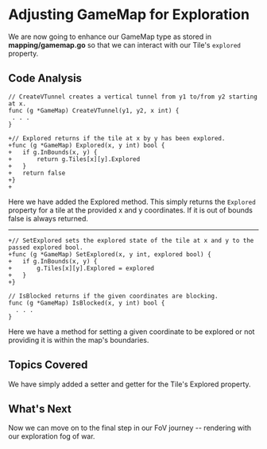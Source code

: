 # Adjusting GameMap for Exploration
We are now going to enhance our GameMap type as stored in **mapping/gamemap.go** so that we can interact with our Tile's `explored` property.

## Code Analysis
```
// CreateVTunnel creates a vertical tunnel from y1 to/from y2 starting at x.
func (g *GameMap) CreateVTunnel(y1, y2, x int) {
 . . .
}

+// Explored returns if the tile at x by y has been explored.
+func (g *GameMap) Explored(x, y int) bool {
+	if g.InBounds(x, y) {
+		return g.Tiles[x][y].Explored
+	}
+	return false
+}
+
```
Here we have added the Explored method. This simply returns the `Explored` property for a tile at the provided x and y coordinates. If it is out of bounds false is always returned.

---
```
+// SetExplored sets the explored state of the tile at x and y to the passed explored bool.
+func (g *GameMap) SetExplored(x, y int, explored bool) {
+	if g.InBounds(x, y) {
+		g.Tiles[x][y].Explored = explored
+	}
+}

// IsBlocked returns if the given coordinates are blocking.
func (g *GameMap) IsBlocked(x, y int) bool {
  . . .
}
```
Here we have a method for setting a given coordinate to be explored or not providing it is within the map's boundaries.

## Topics Covered
We have simply added a setter and getter for the Tile's Explored property.

## What's Next
Now we can move on to the final step in our FoV journey -- rendering with our exploration fog of war.
